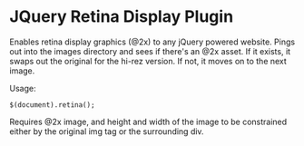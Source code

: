 JQuery Retina Display Plugin
============================

Enables retina display graphics (@2x) to any jQuery powered website. Pings out into the images directory and sees if there's an @2x asset. If it exists, it swaps out the original for the hi-rez version. If not, it moves on to the next image.

Usage:

	$(document).retina();
	
Requires @2x image, and height and width of the image to be constrained either by the original img tag or the surrounding div.